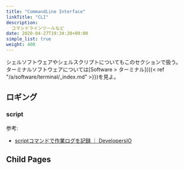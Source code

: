 ```yaml
---
title: "CommandLine Interface"
linkTitle: "CLI"
description:
  コマンドラインツールなど
date: 2020-04-27T19:34:20+09:00
simple_list: true
weight: 400
---
```


シェルソフトウェアやシェルスクリプトについてもこのセクションで扱う。  
ターミナルソフトウェアについては[Software > ターミナル]({{< ref "/a/software/terminal/_index.md" >}})を見よ。

## ロギング
### script

参考:

- [scriptコマンドで作業ログを記録 ｜ DevelopersIO](https://dev.classmethod.jp/server-side/os/scriptcommand/)

## Child Pages
